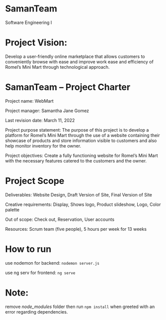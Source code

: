 # SamanTeam

Software Engineering I

# Project Vision:

Develop a user-friendly online marketplace that allows customers to conveniently browse with ease and improve work ease and efficiency of Romel’s Mini Mart through technological approach.

# SamanTeam – Project Charter

Project name: WebMart

Project manager: Samantha Jane Gomez

Last revision date: March 11, 2022

Project purpose statement: The purpose of this project is to develop a platform for Romel’s Mini Mart through the use of a website containing their showcase of products and store information visible to customers and also help monitor inventory for the owner.

Project objectives: Create a fully functioning website for Romel’s Mini Mart with the necessary features catered to the customers and the owner.

# Project Scope

Deliverables:
Website Design,
Draft Version of Site,
Final Version of Site

Creative requirements:
Display,
Shows logo,
Product slideshow,
Logo,
Color palette

Out of scope:
Check out,
Reservation,
User accounts

Resources:
Scrum team (five people), 5 hours per week for 13 weeks

# How to run

use nodemon for backend:
`nodemon server.js`

use ng serv for frontend:
`ng serve`



# Note: 
remove *node_modules* folder then run `npm install` when greeted with an error regarding dependencies.